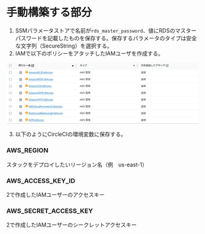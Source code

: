 # 手動構築する部分
1. SSMパラメータストアで名前が`rds_master_password`、値にRDSのマスターパスワードを記載したものを保存する。保存するパラメータのタイプは安全な文字列（SecureString）を選択する。
2. IAMで以下のポリシーをアタッチしたIAMユーザを作成する。

![](./image/policy.png)

3. 以下のようにCircleCIの環境変数に保存する。 
### AWS_REGION
スタックをデプロイしたいリージョン名（例　us-east-1）
### AWS_ACCESS_KEY_ID
2で作成したIAMユーザーのアクセスキー
### AWS_SECRET_ACCESS_KEY
2で作成したIAMユーザーのシークレットアクセスキー